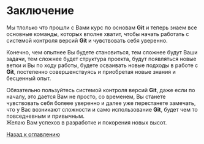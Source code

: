 # Заключение 

Мы тлолько что прошли с Вами курс по основам **Git** и теперь знаем все основные команды, которых вполне хватит, чтобы начать работать с системой контроля версий **Git** и чувствовать себя уверенно.  

Конечно, чем опытнее Вы будете становиться, тем сложнее будут Ваши задачи, тем сложнее будет структура проекта, будут появляться новые ветки и Вы по ходу работы, будете осваивать новые подходы в работе с **Git**, постепенно совершенствуясь и приобретая новые знания и бесценный опыт. 

Обязательно пользуйтесь системой контроля версий **Git**, даже если по началу, это дается Вам не просто, со временем, Вы станете чувствовать себя болеее уверенно и далее уже перестанете замечать, что у Вас возникают сложности и само использование **Git**, будет чем то повседневным и привычным.  
Желаю Вам успехов в разработке и покорения новых высот.

[Назад к оглавлению](readme.md "Нажмите, чтобы перейти к содержанию")